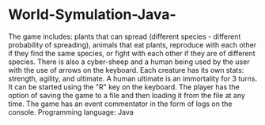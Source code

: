 # World-Symulation-Java-
The game includes: plants that can spread (different species - different probability of spreading), 
animals that eat plants, reproduce with each other if they find the same species, or fight with each other if they are of different species. 
There is also a cyber-sheep and a human being used by the user with the use of arrows on the keyboard. 
Each creature has its own stats: strength, agility, and ultimate. A human ultimate is an immortality for 3 turns. 
It can be started using the "R" key on the keyboard. 
The player has the option of saving the game to a file and then loading it from the file at any time. 
The game has an event commentator in the form of logs on the console.
Programming language: Java
